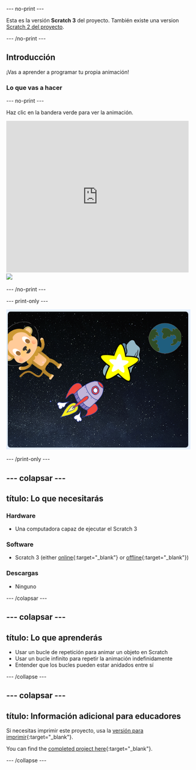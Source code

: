 \--- no-print \---

Esta es la versión **Scratch 3** del proyecto. También existe una version [Scratch 2 del proyecto](https://projects.raspberrypi.org/en/projects/lost-in-space-scratch2).

\--- /no-print \---

## Introducción

¡Vas a aprender a programar tu propia animación!

### Lo que vas a hacer

\--- no-print \---

Haz clic en la bandera verde para ver la animación.

<div class="scratch-preview">
  <iframe allowtransparency="true" width="485" height="402" src="https://scratch.mit.edu/projects/embed/276873231/?autostart=false" frameborder="0" scrolling="no"></iframe>
  <img src="images/space-final.png">
</div>

\--- /no-print \---

\--- print-only \---

![Proyecto completo](images/showcase_static.png)

\--- /print-only \---

## \--- colapsar \---

## título: Lo que necesitarás

### Hardware

- Una computadora capaz de ejecutar el Scratch 3

### Software

- Scratch 3 (either [online](https://rpf.io/scratchon){:target="_blank"} or [offline](https://rpf.io/scratchoff){:target="_blank"})

### Descargas

- Ninguno

\--- /colapsar \---

## \--- colapsar \---

## título: Lo que aprenderás

- Usar un bucle de repetición para animar un objeto en Scratch
- Usar un bucle infinito para repetir la animación indefinidamente
- Entender que los bucles pueden estar anidados entre sí

\--- /collapse \---

## \--- colapsar \---

## título: Información adicional para educadores

Si necesitas imprimir este proyecto, usa la [versión para imprimir](https://projects.raspberrypi.org/en/projects/lost-in-space/print){:target="_blank"}.

You can find the [completed project here](https://rpf.io/p/en/lost-in-space-get){:target="_blank"}.

\--- /collapse \---
